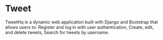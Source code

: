 # Tweet
TweetHq is a dynamic web application built with Django and Bootstrap that allows users to: Register and log in with user authentication, Create, edit, and delete tweets, Search for tweets by username.
